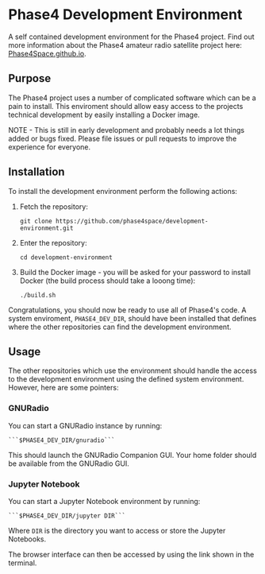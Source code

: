 # Phase4 Development Environment

A self contained development environment for the Phase4 project. Find out more information about the Phase4 amateur radio satellite project here: [Phase4Space.github.io](https://phase4space.github.io/).

## Purpose

The Phase4 project uses a number of complicated software which can be a pain to install. This enviroment should allow easy access to the projects technical development by easily installing a Docker image.

NOTE - This is still in early development and probably needs a lot things added or bugs fixed.  Please file issues or pull requests to improve the experience for everyone.

## Installation

To install the development environment perform the following actions:

1. Fetch the repository:

    ```git clone https://github.com/phase4space/development-environment.git```

2. Enter the repository:

    ```cd development-environment```

3. Build the Docker image - you will be asked for your password to install Docker (the build process should take a looong time):

    ```./build.sh```
    
Congratulations, you should now be ready to use all of Phase4's code.  A system enviroment, ``PHASE4_DEV_DIR``, should have been installed that defines where the other repositories can find the development environment.

## Usage

The other repositories which use the environment should handle the access to the development environment using the defined system environment.  However, here are some pointers:

### GNURadio

You can start a GNURadio instance by running:

    ```$PHASE4_DEV_DIR/gnuradio```
    
This should launch the GNURadio Companion GUI. Your home folder should be available from the GNURadio GUI.

### Jupyter Notebook

You can start a Jupyter Notebook environment by running:

    ```$PHASE4_DEV_DIR/jupyter DIR```
    
Where ``DIR`` is the directory you want to access or store the Jupyter Notebooks.

The browser interface can then be accessed by using the link shown in the terminal.
